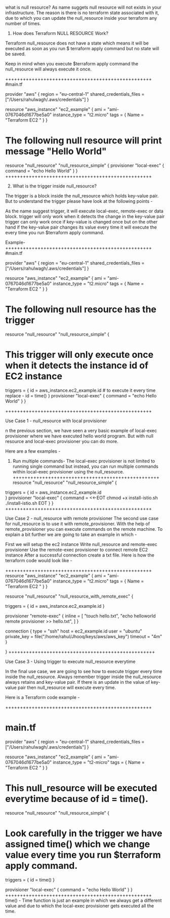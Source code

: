 what is null resource?
As name suggets null resource will not exists in your infrastructure. The reason is there is no terraform state associated with it, due to which you can update the null_resource inside your terraform any number of times.

1. How does Terraform NULL RESOURCE Work?

Terraform null_resource does not have a state which means it will be executed as soon as you run $ terraform apply command but no state will be saved.

Keep in mind when you execute $terraform apply command the null_resource will always execute it once.

++++++++++++++++++++++++++++++++++++++++++++++++++
#main.tf

provider "aws" {
  region     = "eu-central-1"
  shared_credentials_files = ["/Users/rahulwagh/.aws/credentials"]
}

resource "aws_instance" "ec2_example" {
  ami           = "ami-0767046d1677be5a0"
  instance_type =  "t2.micro"
  tags = {
    Name = "Terraform EC2 "
  }
}

# The following null resource will print message "Hello World"
resource "null_resource" "null_resource_simple" {
  provisioner "local-exec" {
    command = "echo Hello World"
  }
}
++++++++++++++++++++++++++++++++++++++++++++++++++

2. What is the trigger inside null_resource?

The trigger is a block inside the null_resource which holds key-value pair. But to understand the trigger please have look at the following points -

As the name suggest trigger, it will execute local-exec, remote-exec or data block.
trigger will only work when it detects the change in the key-value pair
trigger can only work once if key-value is changed once but on the other hand if the key-value pair changes its value every time it will execute the every time you run $terraform apply command.

Example-
++++++++++++++++++++++++++++++++++++++++++++++++++
#main.tf 

provider "aws" {
  region     = "eu-central-1"
  shared_credentials_files = ["/Users/rahulwagh/.aws/credentials"]
}

resource "aws_instance" "ec2_example" {
  ami           = "ami-0767046d1677be5a0"
  instance_type =  "t2.micro"
  tags = {
    Name = "Terraform EC2 "
  }
}

# The following null resource has the trigger
resource "null_resource" "null_resource_simple" {
  
  # This trigger will only execute once when it detects the instance id of EC2 instance 
  triggers = {
    id = aws_instance.ec2_example.id    # to execute it every time replace - id = time()
  }
  provisioner "local-exec" {
    command = "echo Hello World"
  }
}

++++++++++++++++++++++++++++++++++++++++++++++++++

Use Case 1 - null_resource with local provisioner

n the previous section, we have seen a very basic example of local-exec provisioner where we have executed hello world program. But with null resource and local-exec provisioner you can do more.

Here are a few examples -

1. Run multiple commands- The local-exec provisioner is not limited to running single command but instead, you can run multiple commands within local-exec provisioner using the null_resource.
++++++++++++++++++++++++++++++++++++++++++++++++++
resource "null_resource" "null_resource_simple" {
  
  triggers = {
    id = aws_instance.ec2_example.id  
  }
  provisioner "local-exec" {
    command = <<-EOT
      chmod +x install-istio.sh  
      ./install-istio.sh
    EOT
  }
}
++++++++++++++++++++++++++++++++++++++++++++++++++

Use Case 2 - null_resource with remote provisioner
The second use case for null_resource is to use it with remote_provisioner. With the help of remote_provisioner you can execute commands on the remote machine. To explain a bit further we are going to take an example in which -

First we will setup the ec2 instance
Write null_resource and remote-exec provisioner
Use the remote-exec provisioner to connect remote EC2 instance
After a successful connection create a txt file.
Here is how the terraform code would look like -

++++++++++++++++++++++++++++++++++++++++++++++++++
resource "aws_instance" "ec2_example" {
  ami           = "ami-0767046d1677be5a0"
  instance_type =  "t2.micro"
  tags = {
    Name = "Terraform EC2 "
  }
}

resource "null_resource" "null_resource_with_remote_exec" {

  triggers = {
    id = aws_instance.ec2_example.id
  }
  
  provisioner "remote-exec" {
    inline = [
      "touch hello.txt",
      "echo helloworld remote provisioner >> hello.txt",
    ]
  }
  
  connection {
    type        = "ssh"
    host        = ec2_example.id
    user        = "ubuntu"
    private_key = file("/home/rahul/Jhooq/keys/aws/aws_key")
    timeout     = "4m"
  }

}
++++++++++++++++++++++++++++++++++++++++++++++++++

Use Case 3 - Using trigger to execute null_resource everytime

In the final use case, we are going to see how to execute trigger every time inside the null_resource. Always remember trigger inside the null_resource always retains and key-value pair. If there is an update in the value of key-value pair then null_resource will execute every time.

Here is a Terraform code example -

++++++++++++++++++++++++++++++++++++++++++++++++++
# main.tf

provider "aws" {
  region     = "eu-central-1"
  shared_credentials_files = ["/Users/rahulwagh/.aws/credentials"]
}

resource "aws_instance" "ec2_example" {
  ami           = "ami-0767046d1677be5a0"
  instance_type =  "t2-micro"
  tags = {
    Name = "Terraform EC2 "
  }
}

# This null_resource will be executed everytime because of id = time().
resource "null_resource" "null_resource_simple" {
  
  # Look carefully in the trigger we have assigned time() which we change value every time you run $terraform apply command.
  triggers = {
    id = time()
  }

  provisioner "local-exec" {
    command = "echo Hello World"
  }
} 
++++++++++++++++++++++++++++++++++++++++++++++++++
time() - Time function is just an example in which we always get a different value and due to which the local-exec provisioner gets executed all the time.